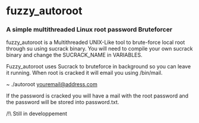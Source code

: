 # fuzzy_autoroot

### A simple multithreaded Linux root password Bruteforcer

fuzzy_autoroot is a Multithreaded UNIX-Like tool to brute-force local root through su using sucrack binary. You will need to compile your own sucrack binary and change the SUCRACK_NAME in VARIABLES.

Fuzzy_autoroot uses Sucrack to bruteforce in background so you can leave it running. When root is cracked it will email you using /bin/mail.

~ ./autoroot youremail@address.com  

If the password is cracked you will have a mail with the root password and the password will be stored into password.txt.

/!\ Still in developpement 
